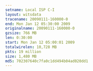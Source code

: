 ```yaml
---
setname: Local ISP C-I
layout: witsdata
tracename: 20090111-160000-0
end: Mon Jan 12 05:30:00 2009
originalname: 20090111-160000-0
gzsize: 766 MB
len: 0:30:00
start: Mon Jan 12 05:00:01 2009
totalwirelen: 10,728 MB
pkts: 19 million
size: 1,480 MB
md5: 702307640c7fa0c1dd494b04ad020dd1
---
```

